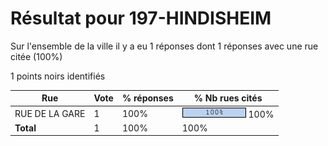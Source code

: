# Résultat pour 197-HINDISHEIM

Sur l'ensemble de la ville il y a eu 1 réponses dont 1 réponses avec une rue citée (100%)

1 points noirs identifiés

| Rue | Vote | % réponses | % Nb rues cités|
|-----|------|------------|----------------|
| RUE DE LA GARE | 1 | 100% | <img src="../../img/bar_100.gif" />&nbsp;100%|
| **Total** | 1 | 100% | 100%|
